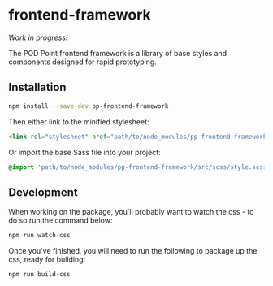 # frontend-framework

_Work in progress!_

The POD Point frontend framework is a library of base styles and components designed for rapid prototyping.

## Installation

```bash
npm install --save-dev pp-frontend-framework
```

Then either link to the minified stylesheet:

```html
<link rel="stylesheet" href="path/to/node_modules/pp-frontend-framework/build/css/style.css">
```

Or import the base Sass file into your project:

```sass
@import 'path/to/node_modules/pp-frontend-framework/src/scss/style.scss';
```

## Development

When working on the package, you'll probably want to watch the css - to do so run the command below:

```bash
npm run watch-css
```

Once you've finished, you will need to run the following to package up the css, ready for building:

```bash
npm run build-css
```

